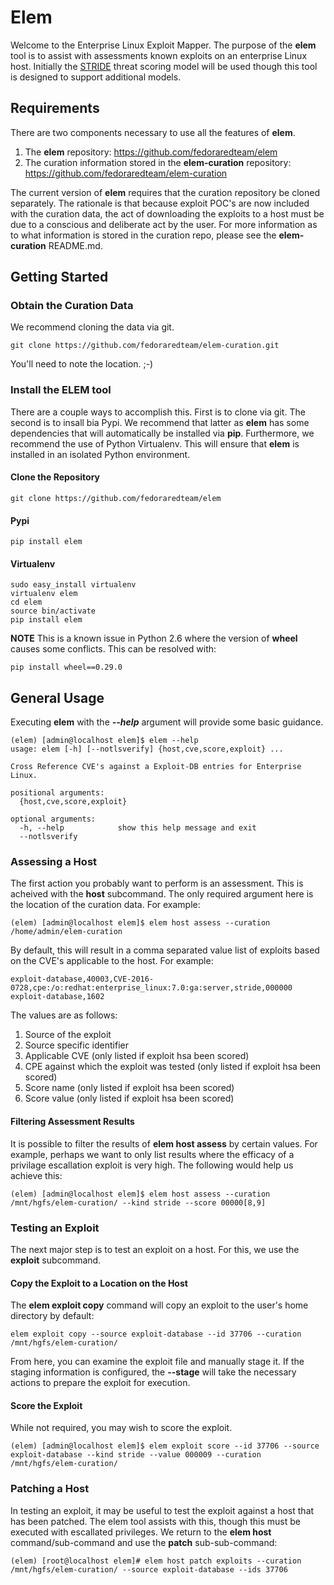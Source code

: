 # Elem
Welcome to the Enterprise Linux Exploit Mapper.  The purpose of the **elem** tool is to assist with assessments known exploits on an enterprise Linux host.  Initially the [STRIDE](https://msdn.microsoft.com/en-us/library/ee823878%28v=cs.20%29.aspx) threat scoring model will be used though this tool is designed to support additional models.

## Requirements
There are two components necessary to use all the features of **elem**.
1. The **elem** repository: https://github.com/fedoraredteam/elem
1. The curation information stored in the **elem-curation** repository: https://github.com/fedoraredteam/elem-curation

The current version of **elem** requires that the curation repository be cloned separately.  The rationale is that because exploit POC's are now included with the curation data, the act of downloading the exploits to a host must be due to a conscious and deliberate act by the user.  For more information as to what information is stored in the curation repo, please see the **elem-curation** README.md.

## Getting Started

### Obtain the Curation Data
We recommend cloning the data via git.
```terminal
git clone https://github.com/fedoraredteam/elem-curation.git
```
You'll need to note the location. ;-)

### Install the ELEM tool
There are a couple ways to accomplish this.  First is to clone via git.  The second is to insall bia Pypi.  We recommend that latter as **elem** has some dependencies that will automatically be installed via **pip**.  Furthermore, we recommend the use of Python Virtualenv.  This will ensure that **elem** is installed in an isolated Python environment.

#### Clone the Repository
```terminal
git clone https://github.com/fedoraredteam/elem
```
#### Pypi
```terminal
pip install elem
```
#### Virtualenv
```terminal
sudo easy_install virtualenv
virtualenv elem
cd elem
source bin/activate
pip install elem
```
**NOTE** This is a known issue in Python 2.6 where the version of **wheel** causes some conflicts.  This can be resolved with:
```terminal
pip install wheel==0.29.0
```
## General Usage
Executing **elem** with the ***--help*** argument will provide some basic guidance.
```terminal
(elem) [admin@localhost elem]$ elem --help
usage: elem [-h] [--notlsverify] {host,cve,score,exploit} ...

Cross Reference CVE's against a Exploit-DB entries for Enterprise Linux.

positional arguments:
  {host,cve,score,exploit}

optional arguments:
  -h, --help            show this help message and exit
  --notlsverify
```
### Assessing a Host
The first action you probably want to perform is an assessment.  This is acheived with the **host** subcommand.  The only required argument here is the location of the curation data.  For example:
```terminal
(elem) [admin@localhost elem]$ elem host assess --curation /home/admin/elem-curation
```
By default, this will result in a comma separated value list of exploits based on the CVE's applicable to the host.  For example:
```
exploit-database,40003,CVE-2016-0728,cpe:/o:redhat:enterprise_linux:7.0:ga:server,stride,000000
exploit-database,1602
```
The values are as follows:
1. Source of the exploit
2. Source specific identifier
3. Applicable CVE (only listed if exploit hsa been scored)
4. CPE against which the exploit was tested (only listed if exploit hsa been scored)
5. Score name (only listed if exploit hsa been scored)
6. Score value (only listed if exploit hsa been scored)

#### Filtering Assessment Results
It is possible to filter the results of **elem host assess** by certain values.  For example, perhaps we want to only list results where the efficacy of a privilage escallation exploit is very high.  The following would help us achieve this:
```terminal
(elem) [admin@localhost elem]$ elem host assess --curation /mnt/hgfs/elem-curation/ --kind stride --score 00000[8,9]
```
### Testing an Exploit
The next major step is to test an exploit on a host.  For this, we use the **exploit** subcommand.
#### Copy the Exploit to a Location on the Host
The **elem exploit copy** command will copy an exploit to the user's home directory by default:
```terminal
elem exploit copy --source exploit-database --id 37706 --curation /mnt/hgfs/elem-curation/
```
From here, you can examine the exploit file and manually stage it.  If the staging information is configured, the **--stage** will take the necessary actions to prepare the exploit for execution.
#### Score the Exploit
While not required, you may wish to score the exploit.
```terminal
(elem) [admin@localhost elem]$ elem exploit score --id 37706 --source exploit-database --kind stride --value 000009 --curation /mnt/hgfs/elem-curation/
```
### Patching a Host
In testing an exploit, it may be useful to test the exploit against a host that has been patched.  The elem tool assists with this, though this must be executed with escallated privileges.  We return to the **elem host** command/sub-command and use the **patch** sub-sub-command:
```terminal
(elem) [root@localhost elem]# elem host patch exploits --curation /mnt/hgfs/elem-curation/ --source exploit-database --ids 37706
```